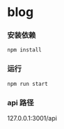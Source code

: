 # blog

### 安装依赖

```
npm install
```

### 运行

```
npm run start
```

### api 路径

127.0.0.1:3001/api
